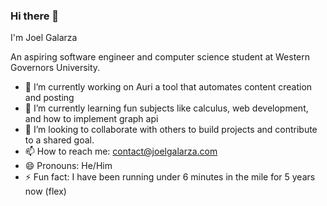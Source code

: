 ### Hi there 👋

I'm Joel Galarza

An aspiring software engineer and computer science student at Western Governors University.

- 🔭 I’m currently working on Auri a tool that automates content creation and posting
- 🌱 I’m currently learning fun subjects like calculus, web development, and how to implement graph api
- 👯 I’m looking to collaborate with others to build projects and contribute to a shared goal.
- 📫 How to reach me: contact@joelgalarza.com
- 😄 Pronouns: He/Him
- ⚡ Fun fact: I have been running under 6 minutes in the mile for 5 years now (flex)

<!--START_SECTION:waka--><!--END_SECTION:waka-->

